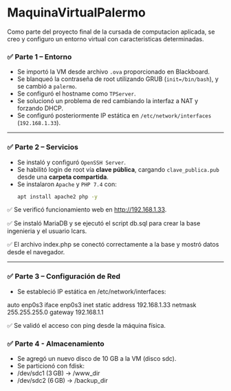 # MaquinaVirtualPalermo
Como parte del proyecto final de la cursada de computacion aplicada, se creo y configuro un entorno virtual con caracteristicas determinadas.

### ✅ Parte 1 – Entorno

- Se importó la VM desde archivo `.ova` proporcionado en Blackboard.
- Se blanqueó la contraseña de root utilizando GRUB (`init=/bin/bash`), y se cambió a `palermo`.
- Se configuró el hostname como `TPServer`.
- Se solucionó un problema de red cambiando la interfaz a NAT y forzando DHCP.
- Se configuró posteriormente IP estática en `/etc/network/interfaces` (`192.168.1.33`).

---

### ✅ Parte 2 – Servicios

- Se instaló y configuró `OpenSSH Server`.
- Se habilitó login de root vía **clave pública**, cargando `clave_publica.pub` desde una **carpeta compartida**.
- Se instalaron `Apache` y `PHP 7.4` con:
  ```bash
  apt install apache2 php -y

✅ Se verificó funcionamiento web en http://192.168.1.33.

✅ Se instaló MariaDB y se ejecutó el script db.sql para crear la base ingenieria y el usuario lcars.

✅ El archivo index.php se conectó correctamente a la base y mostró datos desde el navegador.

---

### ✅ Parte 3 – Configuración de Red

- Se estableció IP estática en /etc/network/interfaces:

auto enp0s3
iface enp0s3 inet static
    address 192.168.1.33
    netmask 255.255.255.0
    gateway 192.168.1.1
    
✅ Se validó el acceso con ping desde la máquina física.

### ✅ Parte 4 - Almacenamiento

- Se agregó un nuevo disco de 10 GB a la VM (disco sdc).
- Se particionó con fdisk:
- /dev/sdc1 (3 GB) → /www_dir
- /dev/sdc2 (6 GB) → /backup_dir


 

